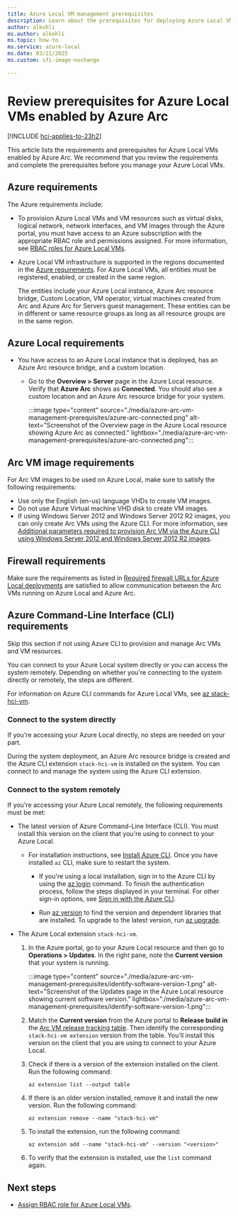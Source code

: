 ```yaml
---
title: Azure Local VM management prerequisites
description: Learn about the prerequisites for deploying Azure Local VMs enabled by Azure Arc.
author: alkohli
ms.author: alkohli
ms.topic: how-to
ms.service: azure-local
ms.date: 03/21/2025
ms.custom: sfi-image-nochange

---
```


# Review prerequisites for Azure Local VMs enabled by Azure Arc

[!INCLUDE [hci-applies-to-23h2](../includes/hci-applies-to-23h2.md)]

This article lists the requirements and prerequisites for Azure Local VMs enabled by Azure Arc. We recommend that you review the requirements and complete the prerequisites before you manage your Azure Local VMs.

## Azure requirements

The Azure requirements include:

- To provision Azure Local VMs and VM resources such as virtual disks, logical network, network interfaces, and VM images through the Azure portal, you must have access to an Azure subscription with the appropriate RBAC role and permissions assigned. For more information, see [RBAC roles for Azure Local VMs](./assign-vm-rbac-roles.md#about-built-in-rbac-roles).

- Azure Local VM infrastructure is supported in the regions documented in the [Azure requirements](../concepts//system-requirements-23h2.md#azure-requirements). For Azure Local VMs, all entities must be registered, enabled, or created in the same region.

  The entities include your Azure Local instance, Azure Arc resource bridge, Custom Location, VM operator, virtual machines created from Arc and Azure Arc for Servers guest management. These entities can be in different or same resource groups as long as all resource groups are in the same region.


## Azure Local requirements

- You have access to an Azure Local instance that is deployed, has an Azure Arc resource bridge, and a custom location.

  - Go to the **Overview > Server** page in the Azure Local resource. Verify that **Azure Arc** shows as **Connected**. You should also see a custom location and an Azure Arc resource bridge for your system.
    
      :::image type="content" source="./media/azure-arc-vm-management-prerequisites/azure-arc-connected.png" alt-text="Screenshot of the Overview page in the Azure Local resource showing Azure Arc as connected." lightbox="./media/azure-arc-vm-management-prerequisites/azure-arc-connected.png":::

## Arc VM image requirements

For Arc VM images to be used on Azure Local, make sure to satisfy the following requirements:

- Use only the English (en-us) language VHDs to create VM images.
- Do not use Azure Virtual machine VHD disk to create VM images.
- If using Windows Server 2012 and Windows Server 2012 R2 images, you can only create Arc VMs using the Azure CLI. For more information, see [Additional parameters required to provision Arc VM via the Azure CLI using Windows Server 2012 and Windows Server 2012 R2 images](./create-arc-virtual-machines.md#additional-parameters-for-windows-server-2012-and-windows-server-2012-r2-images).

## Firewall requirements

Make sure the requirements as listed in [Required firewall URLs for Azure Local deployments](../concepts/firewall-requirements.md#required-firewall-urls-for-azure-local-deployments) are satisfied to allow communication between the Arc VMs running on Azure Local and Azure Arc.

## Azure Command-Line Interface (CLI) requirements

Skip this section if not using Azure CLI to provision and manage Arc VMs and VM resources.

You can connect to your Azure Local system directly or you can access the system remotely. Depending on whether you're connecting to the system directly or remotely, the steps are different.

For information on Azure CLI commands for Azure Local VMs, see [az stack-hci-vm](/cli/azure/stack-hci-vm).

### Connect to the system directly

If you're accessing your Azure Local directly, no steps are needed on your part.

During the system deployment, an Azure Arc resource bridge is created and the Azure CLI extension `stack-hci-vm` is installed on the system. You can connect to and manage the system using the Azure CLI extension.

### Connect to the system remotely

If you're accessing your Azure Local remotely, the following requirements must be met:
 
- The latest version of Azure Command-Line Interface (CLI). You must install this version on the client that you're using to connect to your Azure Local.

  - For installation instructions, see [Install Azure CLI](/cli/azure/install-azure-cli-windows). Once you have installed `az` CLI, make sure to restart the system.
  
    - If you're using a local installation, sign in to the Azure CLI by using the [az login](/cli/azure/reference-index#az-login) command. To finish the authentication process, follow the steps displayed in your terminal. For other sign-in options, see [Sign in with the Azure CLI](/cli/azure/authenticate-azure-cli).

    - Run [az version](/cli/azure/reference-index?#az-version) to find the version and dependent libraries that are installed. To upgrade to the latest version, run [az upgrade](/cli/azure/reference-index?#az-upgrade).

- The Azure Local extension `stack-hci-vm`.

    1. In the Azure portal, go to your Azure Local resource and then go to **Operations > Updates**. In the right pane, note the **Current version** that your system is running.
  
        :::image type="content" source="./media/azure-arc-vm-management-prerequisites/identify-software-version-1.png" alt-text="Screenshot of the Updates page in the Azure Local resource showing current software version." lightbox="./media/azure-arc-vm-management-prerequisites/identify-software-version-1.png":::

    1. Match the **Current version** from the Azure portal to **Release build in** the [Arc VM release tracking table](https://aka.ms/arcvm-rel). Then identify the corresponding `stack-hci-vm extension` version from the table. You'll install this version on the client that you are using to connect to your Azure Local.
    
    1. Check if there is a version of the extension installed on the client. Run the following command:
  
        ```azurecli
        az extension list --output table
        ```

    1. If there is an older version installed, remove it and install the new version. Run the following command:
  
        ```azurecli
        az extension remove --name "stack-hci-vm"
        ```

    1. To install the extension, run the following command:
      
        ```azurecli
        az extension add --name "stack-hci-vm" --version "<version>"
        ```

    1. To verify that the extension is installed, use the `list` command again.


## Next steps

- [Assign RBAC role for Azure Local VMs](./assign-vm-rbac-roles.md).
